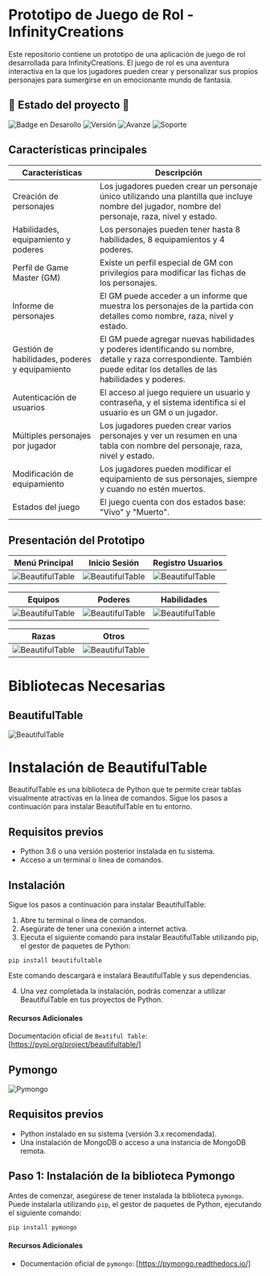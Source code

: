 # Prototipo de Juego de Rol - InfinityCreations

Este repositorio contiene un prototipo de una aplicación de juego de rol desarrollada para InfinityCreations. El juego de rol es una aventura interactiva en la que los jugadores pueden crear y personalizar sus propios personajes para sumergirse en un emocionante mundo de fantasía.

## 🚧 Estado del proyecto 🚧

![Badge en Desarollo](https://img.shields.io/badge/STATUS-EN%20DESAROLLO-green)
![Versión](https://img.shields.io/badge/Versi%C3%B3n-1.0.5-blue)
![Avanze](https://img.shields.io/badge/Porcentaje-30%25-green)
![Soporte](https://img.shields.io/badge/Soporte-Windows%7CMacOS%7CLinux-brightgreen)

## Características principales

|Características|Descripción|
|----------------------------------------------- | -------------------------------------------------------------------------------------------------------------------------------------------------------------------------- |
| Creación de personajes                         | Los jugadores pueden crear un personaje único utilizando una plantilla que incluye nombre del jugador, nombre del personaje, raza, nivel y estado.                        |
| Habilidades, equipamiento y poderes             | Los personajes pueden tener hasta 8 habilidades, 8 equipamientos y 4 poderes.                                                                                              |
| Perfil de Game Master (GM)                      | Existe un perfil especial de GM con privilegios para modificar las fichas de los personajes.                                                                               |
| Informe de personajes                           | El GM puede acceder a un informe que muestra los personajes de la partida con detalles como nombre, raza, nivel y estado.                                                  |
| Gestión de habilidades, poderes y equipamiento | El GM puede agregar nuevas habilidades y poderes identificando su nombre, detalle y raza correspondiente. También puede editar los detalles de las habilidades y poderes. |
| Autenticación de usuarios                      | El acceso al juego requiere un usuario y contraseña, y el sistema identifica si el usuario es un GM o un jugador.                                                         |
| Múltiples personajes por jugador               | Los jugadores pueden crear varios personajes y ver un resumen en una tabla con nombre del personaje, raza, nivel y estado.                                                 |
| Modificación de equipamiento                   | Los jugadores pueden modificar el equipamiento de sus personajes, siempre y cuando no estén muertos.                                                                      |
| Estados del juego                               | El juego cuenta con dos estados base: "Vivo" y "Muerto".                                                                                                                   |

## Presentación del Prototipo

|Menú Principal|Inicio Sesión|Registro Usuarios|
|---------------|-----------|-----------|
|![BeautifulTable](https://i.imgur.com/QNA8FBG.png)|![BeautifulTable](https://i.imgur.com/QNA8FBG.png)|![BeautifulTable](https://i.imgur.com/QNA8FBG.png)|

|Equipos|Poderes| Habilidades|
|---------------|-----------|-----------|
|![BeautifulTable](https://i.imgur.com/QNA8FBG.png)|![BeautifulTable](https://i.imgur.com/QNA8FBG.png)|![BeautifulTable](https://i.imgur.com/QNA8FBG.png)|

|Razas| Otros|
|---------------|-----------|
|![BeautifulTable](https://i.imgur.com/QNA8FBG.png)|![BeautifulTable](https://i.imgur.com/QNA8FBG.png)|
# Bibliotecas Necesarias

## __BeautifulTable__

![BeautifulTable](https://media.geeksforgeeks.org/wp-content/uploads/20200708051026/exampletable.PNG)

# Instalación de BeautifulTable

BeautifulTable es una biblioteca de Python que te permite crear tablas visualmente atractivas en la línea de comandos. Sigue los pasos a continuación para instalar BeautifulTable en tu entorno.

## Requisitos previos

- Python 3.6 o una versión posterior instalada en tu sistema.
- Acceso a un terminal o línea de comandos.

## Instalación

Sigue los pasos a continuación para instalar BeautifulTable:

1. Abre tu terminal o línea de comandos.
2. Asegúrate de tener una conexión a internet activa.
3. Ejecuta el siguiente comando para instalar BeautifulTable utilizando pip, el gestor de paquetes de Python:

```shell
pip install beautifultable
```

Este comando descargará e instalará BeautifulTable y sus dependencias.

4. Una vez completada la instalación, podrás comenzar a utilizar BeautifulTable en tus proyectos de Python.

#### Recursos Adicionales

Documentación oficial de `Beatiful Table`: [https://pypi.org/project/beautifultable/]

## Pymongo

![Pymongo](https://i.ytimg.com/vi/NVoeBH0uBHo/maxresdefault.jpg)

## Requisitos previos

- Python instalado en su sistema (versión 3.x recomendada).
- Una instalación de MongoDB o acceso a una instancia de MongoDB remota.

## Paso 1: Instalación de la biblioteca Pymongo

Antes de comenzar, asegúrese de tener instalada la biblioteca `pymongo`. Puede instalarla utilizando `pip`, el gestor de paquetes de Python, ejecutando el siguiente comando:

```python
pip install pymongo
```

#### Recursos Adicionales

- Documentación oficial de `pymongo`: [https://pymongo.readthedocs.io/]
